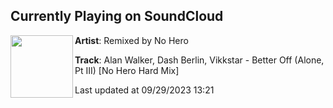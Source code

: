 ## Currently Playing on SoundCloud

[<img align="left" width="100" src="https://i1.sndcdn.com/artworks-ybNHNbZKPtVvy38z-7dP9uw-t500x500.jpg">](https://soundcloud.com/remixedbynohero/alan-walker-dash-berlin-vikkstar-better-off-no-hero-hard-mix)

**Artist**: Remixed by No Hero 

**Track**: Alan Walker, Dash Berlin, Vikkstar - Better Off (Alone, Pt III) [No Hero Hard Mix]

Last updated at 09/29/2023 13:21
